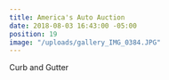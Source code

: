 ```yaml
---
title: America's Auto Auction
date: 2018-08-03 16:43:00 -05:00
position: 19
image: "/uploads/gallery_IMG_0384.JPG"
---
```


Curb and Gutter